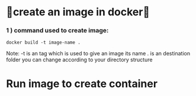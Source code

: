 # 🚀create an image in docker🚀

### 1 ) command used to create image:

```
docker build -t image-name .
```

Note: -t is an tag which is used to give an image its name . is an destination folder you can change according to your directory structure

# Run image to create container

```

```
